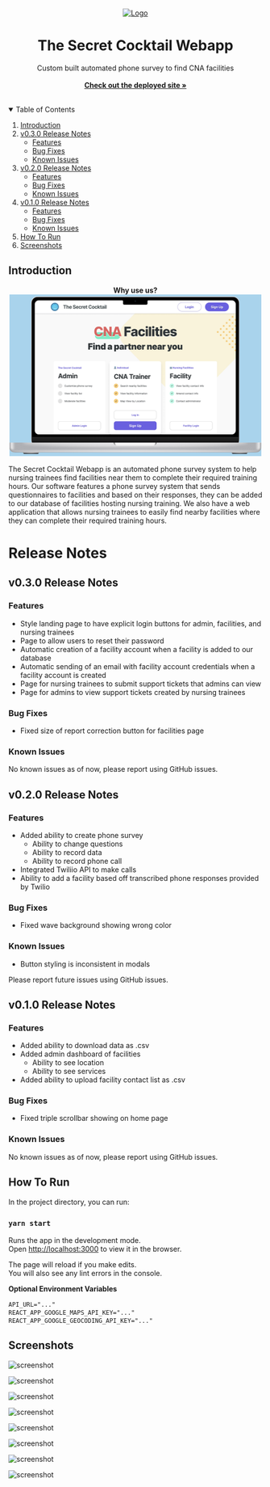 <!-- PROJECT LOGO -->
<br />
<p align="center">
  <a href="https://github.com/Team-Code-Monkeys/secret-cocktail-web-app">
    <img src="https://thesecretcocktail.com/wp-content/uploads/2021/01/Logo.png" alt="Logo" width="120" height="120" >
  </a>

<h1 align="center">The Secret Cocktail Webapp</h1>

  <p align="center">
    Custom built automated phone survey to find CNA facilities
    <br />
    <br />
    <a href="https://secret-cocktail.web.app/"><strong>Check out the deployed site »</strong></a>
    <br />
    <br />
  </p>
</p>

<!-- TABLE OF CONTENTS -->
<details open="open">
  <summary>Table of Contents</summary>
  <ol>
    <li>
      <a href="#introduction">Introduction</a>
    </li>
    <li>
      <a href="#v030-release-notes">v0.3.0 Release Notes</a>
      <ul>
        <li><a href="#features">Features</a></li>
        <li><a href="#bug-fixes">Bug Fixes</a></li>
        <li><a href="#known-issues">Known Issues</a></li>
      </ul>
    </li>
    <li>
      <a href="#v020-release-notes">v0.2.0 Release Notes</a>
      <ul>
        <li><a href="#features">Features</a></li>
        <li><a href="#bug-fixes">Bug Fixes</a></li>
        <li><a href="#known-issues">Known Issues</a></li>
      </ul>
    </li>
    <li>
      <a href="#v010-release-notes">v0.1.0 Release Notes</a>
      <ul>
        <li><a href="#features-1">Features</a></li>
        <li><a href="#bug-fixes-1">Bug Fixes</a></li>
        <li><a href="#known-issues-1">Known Issues</a></li>
      </ul>
    </li>
    <li><a href="#how-to-run">How To Run</a></li>
    <li><a href="#screenshots">Screenshots</a></li>
  </ol>
</details>

<!-- INTRODUCTION -->

## Introduction

<p align="center">
  <strong align="center">Why use us?</strong>
  <br>
  <img width="500" height="320" src="https://github.com/Team-Code-Monkeys/secret-cocktail-web-app/raw/main/screenshot/mockup.jpg">
</p>

The Secret Cocktail Webapp is an automated phone survey system to help nursing trainees find facilities near them to complete
their required training hours. Our software features a phone survey system that sends questionnaires to facilities and
based on their responses, they can be added to our database of facilities hosting nursing training. We also have a web
application that allows nursing trainees to easily find nearby facilities where they can complete their required
training hours.


<!-- Release Notes -->

# Release Notes

## v0.3.0 Release Notes

### Features

- Style landing page to have explicit login buttons for admin, facilities, and nursing trainees
- Page to allow users to reset their password
- Automatic creation of a facility account when a facility is added to our database
- Automatic sending of an email with facility account credentials when a facility account is created
- Page for nursing trainees to submit support tickets that admins can view
- Page for admins to view support tickets created by nursing trainees

### Bug Fixes

- Fixed size of report correction button for facilities page

### Known Issues

No known issues as of now, please report using GitHub issues.

## v0.2.0 Release Notes

### Features

- Added ability to create phone survey
  - Ability to change questions
  - Ability to record data
  - Ability to record phone call
- Integrated Twiliio API to make calls
- Ability to add a facility based off transcribed phone responses provided by Twilio

### Bug Fixes

- Fixed wave background showing wrong color

### Known Issues

- Button styling is inconsistent in modals

Please report future issues using GitHub issues.


## v0.1.0 Release Notes

### Features

- Added ability to download data as .csv
- Added admin dashboard of facilities
  - Ability to see location
  - Ability to see services
- Added ability to upload facility contact list as .csv

### Bug Fixes

- Fixed triple scrollbar showing on home page

### Known Issues

No known issues as of now, please report using GitHub issues.

<!-- How To Run -->

## How To Run

In the project directory, you can run:

### `yarn start`

Runs the app in the development mode.\
Open [http://localhost:3000](http://localhost:3000) to view it in the browser.

The page will reload if you make edits.\
You will also see any lint errors in the console.

**Optional Environment Variables**

```shell
API_URL="..."
REACT_APP_GOOGLE_MAPS_API_KEY="..."
REACT_APP_GOOGLE_GEOCODING_API_KEY="..."
```

## Screenshots

![screenshot](screenshot/0.png)

![screenshot](screenshot/1.png)

![screenshot](screenshot/2.png)

![screenshot](screenshot/3.png)

![screenshot](screenshot/4.png)

![screenshot](screenshot/5.png)

![screenshot](screenshot/6.png)

![screenshot](screenshot/7.png)
